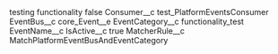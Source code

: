 <?xml version="1.0" encoding="UTF-8"?>
<CustomMetadata xmlns="http://soap.sforce.com/2006/04/metadata" xmlns:xsi="http://www.w3.org/2001/XMLSchema-instance" xmlns:xsd="http://www.w3.org/2001/XMLSchema">
    <label>testing functionality</label>
    <protected>false</protected>
    <values>
        <field>Consumer__c</field>
        <value xsi:type="xsd:string">test_PlatformEventsConsumer</value>
    </values>
    <values>
        <field>EventBus__c</field>
        <value xsi:type="xsd:string">core_Event__e</value>
    </values>
    <values>
        <field>EventCategory__c</field>
        <value xsi:type="xsd:string">functionality_test</value>
    </values>
    <values>
        <field>EventName__c</field>
        <value xsi:nil="true"/>
    </values>
    <values>
        <field>IsActive__c</field>
        <value xsi:type="xsd:boolean">true</value>
    </values>
    <values>
        <field>MatcherRule__c</field>
        <value xsi:type="xsd:string">MatchPlatformEventBusAndEventCategory</value>
    </values>
</CustomMetadata>
